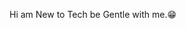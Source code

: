 Hi am New to Tech be Gentle with me.😁

<!---
victorsiajunza/victorsiajunza is a ✨ special ✨ repository because its `README.md` (this file) appears on your GitHub profile.
You can click the Preview link to take a look at your changes.
--->
